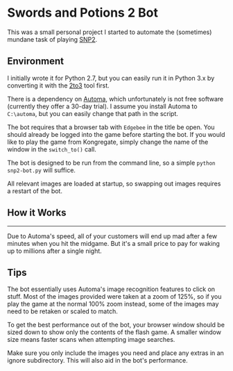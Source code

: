 # Swords and Potions 2 Bot

This was a small personal project I started to automate the (sometimes) mundane task of playing [SNP2](http://www.edgebee.com/games?id=5).

## Environment

I initially wrote it for Python 2.7, but you can easily run it in Python 3.x by converting it with the [2to3](https://docs.python.org/2/library/2to3.html) tool first.

There is a dependency on [Automa](http://www.getautoma.com/download), which unfortunately is not free software (currently they offer a 30-day trial). I assume you install Automa to `C:\automa`, but you can easily change that path in the script.

The bot requires that a browser tab with `Edgebee` in the title be open. You should already be logged into the game before starting the bot. If you would like to play the game from Kongregate, simply change the name of the window in the `switch_to()` call.

The bot is designed to be run from the command line, so a simple `python snp2-bot.py` will suffice. 

All relevant images are loaded at startup, so swapping out images requires a restart of the bot.

## How it Works

------

Due to Automa's speed, all of your customers will end up mad after a few minutes when you hit the midgame. But it's a small price to pay for waking up to millions after a single night. 

## Tips

The bot essentially uses Automa's image recognition features to click on stuff. Most of the images provided were taken at a zoom of 125%, so if you play the game at the normal 100% zoom instead, some of the images may need to be retaken or scaled to match. 

To get the best performance out of the bot, your browser window should be sized down to show only the contents of the flash game. A smaller window size means faster scans when attempting image searches.

Make sure you only include the images you need and place any extras in an ignore subdirectory. This will also aid in the bot's performance.
